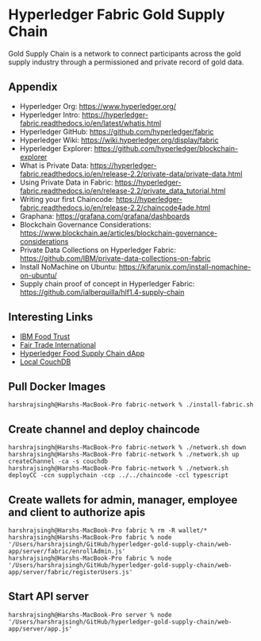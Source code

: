 # Hyperledger Fabric Gold Supply Chain

Gold Supply Chain is a network to connect participants across the gold supply industry through a permissioned and private record of gold data. 


## Appendix
- Hyperledger Org: https://www.hyperledger.org/
- Hyperledger Intro: https://hyperledger-fabric.readthedocs.io/en/latest/whatis.html
- Hyperledger GitHub: https://github.com/hyperledger/fabric
- Hyperledger Wiki: https://wiki.hyperledger.org/display/fabric
- Hyperledger Explorer: https://github.com/hyperledger/blockchain-explorer
- What is Private Data: https://hyperledger-fabric.readthedocs.io/en/release-2.2/private-data/private-data.html
- Using Private Data in Fabric: https://hyperledger-fabric.readthedocs.io/en/release-2.2/private_data_tutorial.html
- Writing your first Chaincode: https://hyperledger-fabric.readthedocs.io/en/release-2.2/chaincode4ade.html
- Graphana: https://grafana.com/grafana/dashboards
- Blockchain Governance Considerations: https://www.blockchain.ae/articles/blockchain-governance-considerations
- Private Data Collections on Hyperledger Fabric: https://github.com/IBM/private-data-collections-on-fabric
- Install NoMachine on Ubuntu: https://kifarunix.com/install-nomachine-on-ubuntu/
- Supply chain proof of concept in Hyperledger Fabric: https://github.com/ialberquilla/hlf1.4-supply-chain

## Interesting Links
- [IBM Food Trust](https://www.ibm.com/blockchain/solutions/food-trust)
- [Fair Trade International](https://www.fairtrade.net/)
- [Hyperledger Food Supply Chain dApp](https://rapchan.gitbook.io/hyperledger-food-supply-chain/implementation/deploy-run-dapp)
- [Local CouchDB](http://127.0.0.1:5984/_utils/#login)

## Pull Docker Images

```
harshrajsingh@Harshs-MacBook-Pro fabric-network % ./install-fabric.sh
```



## Create channel and deploy chaincode
```
harshrajsingh@Harshs-MacBook-Pro fabric-network % ./network.sh down  
harshrajsingh@Harshs-MacBook-Pro fabric-network % ./network.sh up createChannel -ca -s couchdb   
harshrajsingh@Harshs-MacBook-Pro fabric-network % ./network.sh deployCC -ccn supplychain -ccp ../../chaincode -ccl typescript

```




## Create wallets for admin, manager, employee and client to authorize apis
```
harshrajsingh@Harshs-MacBook-Pro fabric % rm -R wallet/*
harshrajsingh@Harshs-MacBook-Pro fabric % node '/Users/harshrajsingh/GitHub/hyperledger-gold-supply-chain/web-app/server/fabric/enrollAdmin.js'
harshrajsingh@Harshs-MacBook-Pro fabric % node '/Users/harshrajsingh/GitHub/hyperledger-gold-supply-chain/web-app/server/fabric/registerUsers.js'

```



## Start API server
```
harshrajsingh@Harshs-MacBook-Pro server % node '/Users/harshrajsingh/GitHub/hyperledger-gold-supply-chain/web-app/server/app.js'

```